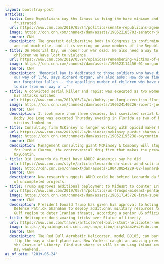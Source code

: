 ```yaml
---
layout: bootstrap-post
articles:
- title: Some Republicans say the Senate is doing the bare minimum and they're getting
    frustrated
  url: https://www.cnn.com/2019/05/24/politics/senate-republicans-agenda-congress/index.html
  image: https://cdn.cnn.com/cnnnext/dam/assets/190522185703-senator-john-kennedy-urinate-or-get-off-the-pot-impeachment-trump-sot-00000000-super-tease.jpg
  source: CNN
  description: The greatest deliberative body in Congress is confirming a lot of nominations
    and not much else, and it is wearing on some members of the Republican conference.
- title: On Memorial Day, we honor our war dead. We also need a way to remember the
    children we have lost to violence
  url: https://www.cnn.com/2019/05/24/opinions/remembering-victims-of-mass-shootings-morgan/index.html
  image: https://cdn.cnn.com/cnnnext/dam/assets/190523114456-01-morgan-memorial-day-opinion-super-tease.jpg
  source: CNN
  description: 'Memorial Day is dedicated to those soldiers who have died to protect
    our way of life, says Richard Morgan, who also asks: How do we find a way to honor
    our forgotten fallen -- the appalling number of children who have died and continue
    to die from our way of …'
- title: A convicted serial killer and rapist was executed as two women who survived
    his attacks watched
  url: https://www.cnn.com/2019/05/24/us/bobby-joe-long-execution-florida/index.html
  image: https://cdn.cnn.com/cnnnext/dam/assets/190524140226-robert-joe-long-mugshot-super-tease.jpg
  source: CNN
  description: It took more than three decades, but convicted serial killer and rapist
    Bobby Joe Long was executed Thursday evening in Florida as two of his surviving
    victims looked on.
- title: Consulting firm McKinsey no longer working with opioid maker Purdue Pharma
  url: https://www.cnn.com/2019/05/24/business/mckinsey-purdue-pharma-oxycontin/index.html
  image: https://cdn.cnn.com/cnnnext/dam/assets/190521195238-oxycontin-bottle-pills-super-tease.jpg
  source: CNN
  description: Management consulting giant McKinsey & Company will stop doing work
    for Purdue Pharma, the controversial drug firm that makes the prescription painkiller
    OxyContin.
- title: Did Leonardo da Vinci have ADHD? Academics say he did
  url: https://www.cnn.com/style/article/leonardo-da-vinci-adhd-scli-intl/index.html
  image: http://cdn.cnn.com/cnnnext/dam/assets/190430054229-02-leonardo-da-vinci-hair-lock-super-tease.jpg
  source: CNN
  description: New research suggests ADHD could be behind Leonardo da Vinci's series
    of uncompleted projects.
- title: Trump approves additional deployment to Mideast to counter Iran
  url: https://www.cnn.com/2019/05/24/politics/us-troops-mideast-pentagon-plans/index.html
  image: https://cdn.cnn.com/cnnnext/dam/assets/190517145726-iran-super-tease.jpg
  source: CNN
  description: President Donald Trump has given his approval to Acting Secretary of
    Defense Patrick Shanahan to deploy additional military resources to the Persian
    Gulf region to deter Iranian threats, according a senior US official.
- title: Helicopter does amazing tricks over Statue of Liberty
  url: https://www.cnn.com/travel/article/red-bull-stunt-helicopter-new-york/index.html
  image: https://dynaimage.cdn.cnn.com/cnn/w_1200/http%3A%2F%2Fcdn.cnn.com%2Fcnnnext%2Fdam%2Fassets%2F190523233016-red-bull-aerobatic-helicopter-1-super-tease.jpg
  source: CNN
  description: The Red Bull Aerobatic Helicopter, model BO105, can barrel roll and
    flip the way a stunt plane can. New Yorkers caught an amazing preview show at
    the Statue of Liberty. Find out where it will be on Long Island over the Memorial
    Day weekend.
as_of_date: '2019-05-24'
---
```


